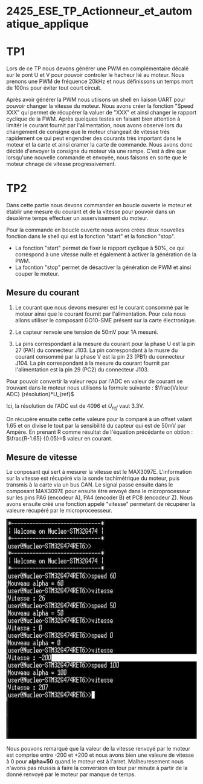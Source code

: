 # 2425_ESE_TP_Actionneur_et_automatique_applique

# TP1
Lors de ce TP nous devons générer une PWM en complémentaire décalé sur le pont U et V pour pouvoir controler le hacheur lié au moteur. 
Nous prenons une PWM de fréquence 20kHz et nous définissons un temps mort de 100ns pour éviter tout court circuit.

Après avoir générer la PWM nous utiisons un shell en liaison UART pour pouvoir changer la vitesse du moteur. Nous avons créer la fonction "Speed XXX" qui permet de récupérer la valuer de "XXX" et ainsi changer le rapport cyclique de la PWM.
Après quelques testes en faisant bien attention à limitér le courant fournit par l'alimentation, nous avons observé lors du changement de consigne que le moteur changeait de vitesse très rapidement ce qui peut engendrer des courants très important dans le moteur et la carte et ainsi cramer la carte de commande. 
Nous avons donc décidé d'envoyer la consigne du moteur via une rampe. C'est à dire que lorsqu'une nouvelle commande et envoyée, nous faisons en sorte que le moteur chnage de vitesse progressivement.
# TP2

Dans cette partie nous devons commander en boucle ouverte le moteur et établir une mesure du courant et de la vitesse pour pouvoir dans un deuxième temps effectuer un asservissement du moteur.

Pour la commande en boucle ouverte nous avons crées deux nouvelles fonction dans le shell qui est la fonction "start" et la fonction "stop".
- La fonction "start" permet de fixer le rapport cyclique à 50%, ce qui correspond à une vitesse nulle et également à activer la génération de la PWM.
- La focntion "stop" permet de désactiver la génération de PWM et ainsi couper le moteur.
## Mesure du courant

1) Le courant que nous devons mesurer est le courant consommé par le moteur ainsi que le courant fournit par l'alimentation. 
Pour cela nous allons utiliser le composant GO10-SME présent sur la carte électronique.

2) Le capteur renvoie une tension de 50mV pour 1A mesuré.

3) La pins correspondant à la mesure du courant pour la phase U est la pin 27 (PA1) du connecteur J103.
   La pin correspondant à la musre du courant consommé par la phase V est la pin 23 (PB1) du connecteur J104.
   La pin correspondant à la mesure du courant fournit par l'alimentation est la pin 29 (PC2) du connecteur J103.

Pour pouvoir convertir la valeur reçu par l'ADC en valeur de courant se trouvant dans le moteur nous utilisons la formule suivante : $\frac{Valeur ADC} {résolution}*U_{ref}$

Ici, la résolution de l'ADC est de 4096 et $U_{ref}$ vaut 3.3V.

On récupère ensuite cette cette valeure pour la comparé à un offset valant $1.65$ et on divise le tout par la sensibilité du capteur qui est de 50mV par Ampère.
En prenant R comme résultat de l'équation précédante on obtion : $\frac{R-1.65} {0.05}=$ valeur en courant.


## Mesure de vitesse
 Le conposant qui sert à mesurer la vitesse est le MAX3097E. 
 L'information sur la vitesse est récupéré via la sonde tachimétrique du moteur, puis transmis à la carte via un bus CAN. Le signal passe ensuite dans le composant MAX3097E pour ensuite être envoyé dans le microprocesseur sur les pins PA6 (encodeur A), PA4 (encoder B) et PC8 (encodeur Z). 
 Nous avons ensuite créé une fonction appelé "vitesse" permetant de récupérer la valeure récupéré par le microproceesseur. 

 <p align="center"><img src="https://github.com/JolanTho/2425_ESE_TP_Actionneur_et_automatique_applique/blob/main/Photo_TP/fonction_vitesse_shell.jpg" width="600" /> </p> 

Nous pouvons remarqué que la valeur de la vitesse renvoyé par le moteur est comprise entre -200 et +200 et nous avons bien une valeure de vitesse à 0 pour **alpha=50** quand le moteur est à l'arret. Malheuresement nous n'avons pas réussis à faire la conversion en tour par minute à partir de la donné renvoyé par le moteur par manque de temps. 
